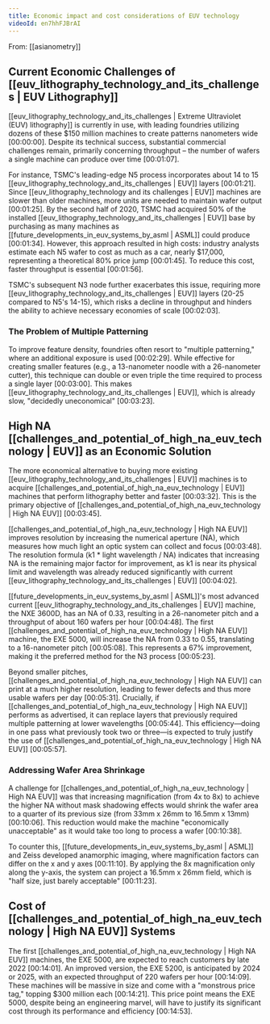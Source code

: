 ```yaml
---
title: Economic impact and cost considerations of EUV technology
videoId: en7hhFJBrAI
---
```


From: [[asianometry]] <br/> 

## Current Economic Challenges of [[euv_lithography_technology_and_its_challenges | EUV Lithography]]
[[euv_lithography_technology_and_its_challenges | Extreme Ultraviolet (EUV) lithography]] is currently in use, with leading foundries utilizing dozens of these $150 million machines to create patterns nanometers wide <a class="yt-timestamp" data-t="00:00:00">[00:00:00]</a>. Despite its technical success, substantial commercial challenges remain, primarily concerning throughput – the number of wafers a single machine can produce over time <a class="yt-timestamp" data-t="00:01:07">[00:01:07]</a>.

For instance, TSMC's leading-edge N5 process incorporates about 14 to 15 [[euv_lithography_technology_and_its_challenges | EUV]] layers <a class="yt-timestamp" data-t="00:01:21">[00:01:21]</a>. Since [[euv_lithography_technology and its challenges | EUV]] machines are slower than older machines, more units are needed to maintain wafer output <a class="yt-timestamp" data-t="00:01:25">[00:01:25]</a>. By the second half of 2020, TSMC had acquired 50% of the installed [[euv_lithography_technology_and_its_challenges | EUV]] base by purchasing as many machines as [[future_developments_in_euv_systems_by_asml | ASML]] could produce <a class="yt-timestamp" data-t="00:01:34">[00:01:34]</a>. However, this approach resulted in high costs: industry analysts estimate each N5 wafer to cost as much as a car, nearly $17,000, representing a theoretical 80% price jump <a class="yt-timestamp" data-t="00:01:45">[00:01:45]</a>. To reduce this cost, faster throughput is essential <a class="yt-timestamp" data-t="00:01:56">[00:01:56]</a>.

TSMC's subsequent N3 node further exacerbates this issue, requiring more [[euv_lithography_technology_and_its_challenges | EUV]] layers (20-25 compared to N5's 14-15), which risks a decline in throughput and hinders the ability to achieve necessary economies of scale <a class="yt-timestamp" data-t="00:02:03">[00:02:03]</a>.

### The Problem of Multiple Patterning
To improve feature density, foundries often resort to "multiple patterning," where an additional exposure is used <a class="yt-timestamp" data-t="00:02:29">[00:02:29]</a>. While effective for creating smaller features (e.g., a 13-nanometer noodle with a 26-nanometer cutter), this technique can double or even triple the time required to process a single layer <a class="yt-timestamp" data-t="00:03:00">[00:03:00]</a>. This makes [[euv_lithography_technology_and_its_challenges | EUV]], which is already slow, "decidedly uneconomical" <a class="yt-timestamp" data-t="00:03:23">[00:03:23]</a>.

## High NA [[challenges_and_potential_of_high_na_euv_technology | EUV]] as an Economic Solution
The more economical alternative to buying more existing [[euv_lithography_technology_and_its_challenges | EUV]] machines is to acquire [[challenges_and_potential_of_high_na_euv_technology | EUV]] machines that perform lithography better and faster <a class="yt-timestamp" data-t="00:03:32">[00:03:32]</a>. This is the primary objective of [[challenges_and_potential_of_high_na_euv_technology | High NA EUV]] <a class="yt-timestamp" data-t="00:03:45">[00:03:45]</a>.

[[challenges_and_potential_of_high_na_euv_technology | High NA EUV]] improves resolution by increasing the numerical aperture (NA), which measures how much light an optic system can collect and focus <a class="yt-timestamp" data-t="00:03:48">[00:03:48]</a>. The resolution formula (k1 * light wavelength / NA) indicates that increasing NA is the remaining major factor for improvement, as k1 is near its physical limit and wavelength was already reduced significantly with current [[euv_lithography_technology_and_its_challenges | EUV]] <a class="yt-timestamp" data-t="00:04:02">[00:04:02]</a>.

[[future_developments_in_euv_systems_by_asml | ASML]]'s most advanced current [[euv_lithography_technology_and_its_challenges | EUV]] machine, the NXE 3600D, has an NA of 0.33, resulting in a 26-nanometer pitch and a throughput of about 160 wafers per hour <a class="yt-timestamp" data-t="00:04:48">[00:04:48]</a>. The first [[challenges_and_potential_of_high_na_euv_technology | High NA EUV]] machine, the EXE 5000, will increase the NA from 0.33 to 0.55, translating to a 16-nanometer pitch <a class="yt-timestamp" data-t="00:05:08">[00:05:08]</a>. This represents a 67% improvement, making it the preferred method for the N3 process <a class="yt-timestamp" data-t="00:05:23">[00:05:23]</a>.

Beyond smaller pitches, [[challenges_and_potential_of_high_na_euv_technology | High NA EUV]] can print at a much higher resolution, leading to fewer defects and thus more usable wafers per day <a class="yt-timestamp" data-t="00:05:31">[00:05:31]</a>. Crucially, if [[challenges_and_potential_of_high_na_euv_technology | High NA EUV]] performs as advertised, it can replace layers that previously required multiple patterning at lower wavelengths <a class="yt-timestamp" data-t="00:05:44">[00:05:44]</a>. This efficiency—doing in one pass what previously took two or three—is expected to truly justify the use of [[challenges_and_potential_of_high_na_euv_technology | High NA EUV]] <a class="yt-timestamp" data-t="00:05:57">[00:05:57]</a>.

### Addressing Wafer Area Shrinkage
A challenge for [[challenges_and_potential_of_high_na_euv_technology | High NA EUV]] was that increasing magnification (from 4x to 8x) to achieve the higher NA without mask shadowing effects would shrink the wafer area to a quarter of its previous size (from 33mm x 26mm to 16.5mm x 13mm) <a class="yt-timestamp" data-t="00:10:06">[00:10:06]</a>. This reduction would make the machine "economically unacceptable" as it would take too long to process a wafer <a class="yt-timestamp" data-t="00:10:38">[00:10:38]</a>.

To counter this, [[future_developments_in_euv_systems_by_asml | ASML]] and Zeiss developed anamorphic imaging, where magnification factors can differ on the x and y axes <a class="yt-timestamp" data-t="00:11:10">[00:11:10]</a>. By applying the 8x magnification only along the y-axis, the system can project a 16.5mm x 26mm field, which is "half size, just barely acceptable" <a class="yt-timestamp" data-t="00:11:23">[00:11:23]</a>.

## Cost of [[challenges_and_potential_of_high_na_euv_technology | High NA EUV]] Systems
The first [[challenges_and_potential_of_high_na_euv_technology | High NA EUV]] machines, the EXE 5000, are expected to reach customers by late 2022 <a class="yt-timestamp" data-t="00:14:01">[00:14:01]</a>. An improved version, the EXE 5200, is anticipated by 2024 or 2025, with an expected throughput of 220 wafers per hour <a class="yt-timestamp" data-t="00:14:09">[00:14:09]</a>. These machines will be massive in size and come with a "monstrous price tag," topping $300 million each <a class="yt-timestamp" data-t="00:14:21">[00:14:21]</a>. This price point means the EXE 5000, despite being an engineering marvel, will have to justify its significant cost through its performance and efficiency <a class="yt-timestamp" data-t="00:14:53">[00:14:53]</a>.